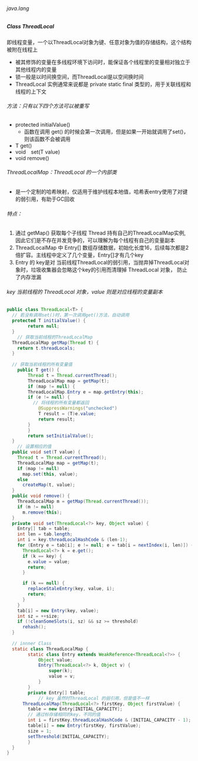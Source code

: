 ###### java.lang

##### Class ThreadLocal<T>

即线程变量，一个以ThreadLocal对象为键、任意对象为值的存储结构，这个结构被附在线程上

- 被其修饰的变量在多线程环境下访问时，能保证各个线程里的变量相对独立于其他线程内的变量
- 锁一般是以时间换空间，而ThreadLocal是以空间换时间
- ThreadLocal 实例通常来说都是 private static final 类型的，用于关联线程和线程的上下文

###### 方法：只有以下四个方法可以被重写

- protected initialValue() 
  - 函数在调用 get() 的时候会第一次调用，但是如果一开始就调用了set()，则该函数不会被调用
- T   get()
- void`  `set(T value)
- void remove()

###### ThreadLocalMap：ThreadLocal 的一个内部类

- 是一个定制的哈希映射，仅适用于维护线程本地值，哈希表entry使用了对键的弱引用，有助于GC回收

###### 特点：

1. 通过 getMap() 获取每个子线程 Thread 持有自己的ThreadLocalMap实例, 因此它们是不存在并发竞争的，可以理解为每个线程有自己的变量副本
2. ThreadLocalMap 中 Entry[] 数组存储数据，初始化长度16，后续每次都是2倍扩容。主线程中定义了几个变量，Entry[]才有几个key
3. Entry 的 key是对 当前线程ThreadLocal的弱引用，当抛弃掉ThreadLocal对象时，垃圾收集器会忽略这个key的引用而清理掉 ThreadLocal 对象， 防止了内存泄漏

###### key 当前线程的 ThreadLocal 对象，value 则是对应线程的变量副本

```java
public class ThreadLocal<T> {
  // 若没有调用set()时，第一次调用get()方法，自动调用
  protected T initialValue() {
        return null;
  }
 	// 获取当前线程的ThreadLocalMap
  ThreadLocalMap getMap(Thread t) {
    return t.threadLocals;
  }
  
  // 获取当前线程的所有变量值
	public T get() {
  		Thread t = Thread.currentThread();
    	ThreadLocalMap map = getMap(t);
    	if (map != null) {
      	ThreadLocalMap.Entry e = map.getEntry(this);
      	if (e != null) {
          // 将线程的所有变量都返回
        	@SuppressWarnings("unchecked")
        	T result = (T)e.value;
        	return result;
      	}
   		}
   		return setInitialValue();
  }
	// 设置相应的值
  public void set(T value) {
    Thread t = Thread.currentThread();
    ThreadLocalMap map = getMap(t);
    if (map != null)
      map.set(this, value);
    else
      createMap(t, value);
  }
  public void remove() {
    ThreadLocalMap m = getMap(Thread.currentThread());
    if (m != null)
      m.remove(this);
  }
  private void set(ThreadLocal<?> key, Object value) {
    Entry[] tab = table;
    int len = tab.length;
    int i = key.threadLocalHashCode & (len-1);
    for (Entry e = tab[i]; e != null; e = tab[i = nextIndex(i, len)]) {
      ThreadLocal<?> k = e.get();
      if (k == key) {
        e.value = value;
        return;
      }

      if (k == null) {
        replaceStaleEntry(key, value, i);
        return;
      }
    }
    tab[i] = new Entry(key, value);
    int sz = ++size;
    if (!cleanSomeSlots(i, sz) && sz >= threshold)
      rehash();
  }
  
  // innner Class
  static class ThreadLocalMap {
        static class Entry extends WeakReference<ThreadLocal<?>> {
            Object value;
            Entry(ThreadLocal<?> k, Object v) {
                super(k);
                value = v;
            }
        }
        private Entry[] table;
			// key 虽然时ThreadLocal 的弱引用，但是值不一样
      ThreadLocalMap(ThreadLocal<?> firstKey, Object firstValue) {
        table = new Entry[INITIAL_CAPACITY];
        // 通过标存储相同的key，不同的值
        int i = firstKey.threadLocalHashCode & (INITIAL_CAPACITY - 1);
        table[i] = new Entry(firstKey, firstValue);
        size = 1;
        setThreshold(INITIAL_CAPACITY);
    	}
  }
}
```



